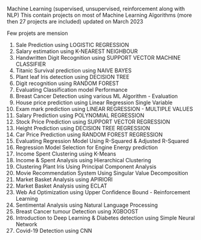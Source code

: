 Machine Learning (supervised, unsupervised, reinforcement along with NLP)
This contain projects on most of Machine Learning Algorithms (more then 27 projects are included)
updated on March 2023


Few projets are mension

1. Sale Prediction using LOGISTIC REGRESSION
2. Salary estimation using K-NEAREST NEIGHBOUR
3. Handwritten Digit Recognition using SUPPORT VECTOR MACHINE CLASSIFIER
4. Titanic Survival prediction using NAIVE BAYES
5. Plant leaf Iris detection using DECISION TREE
6. Digit recognition using RANDOM FOREST
7. Evaluating Classification model Performance
8. Breast Cancer Detection using various ML Algorithm - Evaluation
9. House price prediction using Linear Regression Single Variable
10. Exam mark prediction using LINEAR REGRESSION - MULTIPLE VALUES
11. Salary Prediction using POLYNOMIAL REGRESSION
12. Stock Price Prediction using SUPPORT VECTOR REGRESSION
13. Height Prediction using DECISION TREE REGRESSION
14. Car Price Prediction using RANDOM FOREST REGRESSION
15. Evaluating Regression Model Using R-Squared & Adjusted R-Squared
16. Regression Model Selection for Engine Energy prediction
17. Income Spent Clustering using K-Means
18. Income & Spent Analysis using Hierarchical Clustering
19. Clustering Plant Iris Using Principal Component Analysis
20. Movie Recommendation System Using Singular Value Decomposition
21. Market Basket Analysis using APIRIORI
22. Market Basket Analysis using ECLAT
23. Web Ad Optimization using Upper Confidence Bound - Reinforcement Learning
24. Sentimental Analysis using Natural Language Processing
25. Breast Cancer tumour Detection using XGBOOST
26. Introduction to Deep Learning & Diabetes detection using Simple Neural Network
27. Covid-19 Detection using CNN
